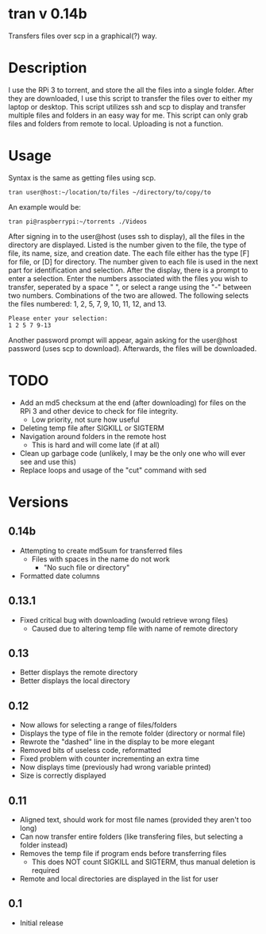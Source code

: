 # tran v 0.14b
Transfers files over scp in a graphical(?) way.

# Description

I use the RPi 3 to torrent, and store the all the files into a single folder. After they are downloaded, I use this script to transfer the files over to either my laptop or desktop. This script utilizes ssh and scp to display and transfer multiple files and folders in an easy way for me. This script can only grab files and folders from remote to local. Uploading is not a function.

# Usage

Syntax is the same as getting files using scp.
```
tran user@host:~/location/to/files ~/directory/to/copy/to
```
An example would be:
```
tran pi@raspberrypi:~/torrents ./Videos
```
After signing in to the user@host (uses ssh to display), all the files in the directory are displayed. Listed is the number given to the file, the type of file, its name, size, and creation date.
The each file either has the type [F] for file, or [D] for directory. The number given to each file is used in the next part for identification and selection.
After the display, there is a prompt to enter a selection.
Enter the numbers associated with the files you wish to transfer, seperated by a space " ", or select a range using the "-" between two numbers. Combinations of the two are allowed.
The following selects the files numbered: 1, 2, 5, 7, 9, 10, 11, 12, and 13.
```
Please enter your selection:
1 2 5 7 9-13
```
Another password prompt will appear, again asking for the user@host password (uses scp to download).
Afterwards, the files will be downloaded.

# TODO

- Add an md5 checksum at the end (after downloading) for files on the RPi 3 and other device to check for file integrity.
	- Low priority, not sure how useful
- Deleting temp file after SIGKILL or SIGTERM
- Navigation around folders in the remote host
	- This is hard and will come late (if at all)
- Clean up garbage code (unlikely, I may be the only one who will ever see and use this)
- Replace loops and usage of the "cut" command with sed

# Versions

## 0.14b

- Attempting to create md5sum for transferred files
	- Files with spaces in the name do not work
		- "No such file or directory"
- Formatted date columns

## 0.13.1

- Fixed critical bug with downloading (would retrieve wrong files)
	- Caused due to altering temp file with name of remote directory

## 0.13

- Better displays the remote directory
- Better displays the local directory

## 0.12

- Now allows for selecting a range of files/folders
- Displays the type of file in the remote folder (directory or normal file)
- Rewrote the "dashed" line in the display to be more elegant
- Removed bits of useless code, reformatted
- Fixed problem with counter incrementing an extra time
- Now displays time (previously had wrong variable printed)
- Size is correctly displayed

## 0.11

- Aligned text, should work for most file names (provided they aren't too long)
- Can now transfer entire folders (like transfering files, but selecting a folder instead)
- Removes the temp file if program ends before transferring files
	- This does NOT count SIGKILL and SIGTERM, thus manual deletion is required
- Remote and local directories are displayed in the list for user

## 0.1

- Initial release
